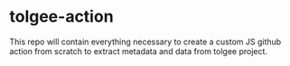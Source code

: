 # tolgee-action

This repo will contain everything necessary to create a custom JS github action from scratch to extract metadata and data from tolgee project.
